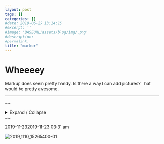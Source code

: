 ```yaml
---
layout: post
tags: []
categories: []
#date: 2019-06-25 13:14:15
#excerpt: ''
#image: 'BASEURL/assets/blog/img/.png'
#description:
#permalink:
title: "markor"
---
```


# Wheeeey
Markup does seem pretty handy.
Is there a way I can add pictures? That would be pretty awesome.

----
~~<details markdown='1'><summary>Expand / Collapse</summary>


</details>~~

2019-11-232019-11-23 03:31 am

![2019_1110_15265400-01](2019_1110_15265400-01.jpeg)
